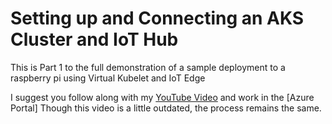 # Setting up and Connecting an AKS Cluster and IoT Hub

This is Part 1 to the full demonstration of a sample deployment to a raspberry pi using Virtual Kubelet and IoT Edge

I suggest you follow along with my [YouTube Video](https://www.youtube.com/watch?v=XbkLWmjww8I) and work in the [Azure Portal]
Though this video is a little outdated, the process remains the same.
